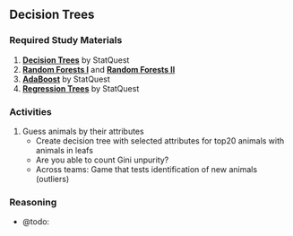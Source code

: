 ## Decision Trees

### Required Study Materials

1. **[Decision Trees](https://www.youtube.com/watch?v=7VeUPuFGJHk)** by StatQuest 
2. **[Random Forests I](https://www.youtube.com/watch?v=J4Wdy0Wc_xQ)** and **[Random Forests II](https://www.youtube.com/watch?v=sQ870aTKqiM)**
3. **[AdaBoost](https://www.youtube.com/watch?v=LsK-xG1cLYA)** by StatQuest 
4. **[Regression Trees](https://www.youtube.com/watch?v=g9c66TUylZ4)** by StatQuest 

### Activities
1. Guess animals by their attributes
   * Create decision tree with selected attributes for top20 animals with animals in leafs
   * Are you able to count Gini unpurity?
   * Across teams: Game that tests identification of new animals (outliers)

### Reasoning

* @todo:
